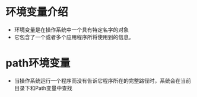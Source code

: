 # 环境变量介绍

 * 环境变量是在操作系统中一个具有特定名字的对象
 * 它包含了一个或者多个应用程序所将使用到的信息。

# path环境变量

 * 当操作系统运行一个程序而没有告诉它程序所在的完整路径时，系统会在当前目录下和Path变量中查找
